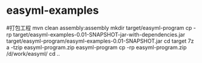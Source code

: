 # easyml-examples
#打包工程
mvn clean assembly:assembly
mkdir target/easyml-program
cp -rp target/easyml-examples-0.01-SNAPSHOT-jar-with-dependencies.jar target/easyml-program/easyml-examples-0.01-SNAPSHOT.jar
cd target
7z a -tzip easyml-program.zip easyml-program
cp -rp easyml-program.zip /d/work/easyml/
cd ..